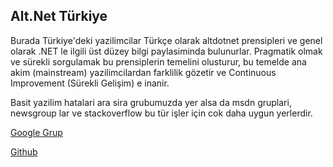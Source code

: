 ## <a name="altdotnetturkiye"></a> Alt.Net Türkiye

Burada Türkiye'deki yazilimcilar Türkçe olarak altdotnet prensipleri ve genel olarak .NET le ilgili üst düzey bilgi paylasiminda bulunurlar. Pragmatik olmak ve sürekli sorgulamak bu prensiplerin temelini olusturur, bu temelde ana akim (mainstream) yazilimcilardan farklilik gözetir ve Continuous Improvement (Sürekli Gelişim) e inanir. 

Basit yazilim hatalari ara sira grubumuzda yer alsa da msdn gruplari, newsgroup lar ve stackoverflow bu tür işler için cok daha uygun yerlerdir. 

[Google Grup](https://groups.google.com/forum/#!forum/altdotnetturkiye)

[Github](https://github.com/altdotnetturkiye)
